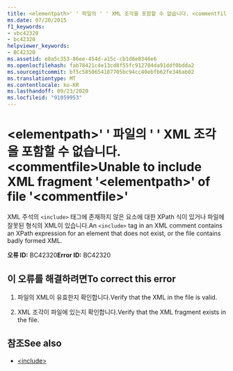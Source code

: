 ```yaml
---
title: <elementpath>' ' 파일의 ' ' XML 조각을 포함할 수 없습니다. <commentfile>
ms.date: 07/20/2015
f1_keywords:
- vbc42320
- bc42320
helpviewer_keywords:
- BC42320
ms.assetid: e8a5c353-86ee-454d-a15c-cb1d8e8346e6
ms.openlocfilehash: fab78421c4e13cd8f55fc912704da91ddf0bdda2
ms.sourcegitcommit: bf5c5850654187705bc94cc40ebfb62fe346ab02
ms.translationtype: MT
ms.contentlocale: ko-KR
ms.lasthandoff: 09/23/2020
ms.locfileid: "91059953"
---
```

# <a name="unable-to-include-xml-fragment-elementpath-of-file-commentfile"></a><span data-ttu-id="43dc1-102">\<elementpath>' ' 파일의 ' ' XML 조각을 포함할 수 없습니다. \<commentfile></span><span class="sxs-lookup"><span data-stu-id="43dc1-102">Unable to include XML fragment '\<elementpath>' of file '\<commentfile>'</span></span>

<span data-ttu-id="43dc1-103">XML 주석의 `<include>` 태그에 존재하지 않은 요소에 대한 XPath 식이 있거나 파일에 잘못된 형식의 XML이 있습니다.</span><span class="sxs-lookup"><span data-stu-id="43dc1-103">An `<include>` tag in an XML comment contains an XPath expression for an element that does not exist, or the file contains badly formed XML.</span></span>  
  
 <span data-ttu-id="43dc1-104">**오류 ID:** BC42320</span><span class="sxs-lookup"><span data-stu-id="43dc1-104">**Error ID:** BC42320</span></span>  
  
## <a name="to-correct-this-error"></a><span data-ttu-id="43dc1-105">이 오류를 해결하려면</span><span class="sxs-lookup"><span data-stu-id="43dc1-105">To correct this error</span></span>  
  
1. <span data-ttu-id="43dc1-106">파일의 XML이 유효한지 확인합니다.</span><span class="sxs-lookup"><span data-stu-id="43dc1-106">Verify that the XML in the file is valid.</span></span>  
  
2. <span data-ttu-id="43dc1-107">XML 조각이 파일에 있는지 확인합니다.</span><span class="sxs-lookup"><span data-stu-id="43dc1-107">Verify that the XML fragment exists in the file.</span></span>  
  
## <a name="see-also"></a><span data-ttu-id="43dc1-108">참조</span><span class="sxs-lookup"><span data-stu-id="43dc1-108">See also</span></span>

- [\<include>](../language-reference/xmldoc/include.md)
